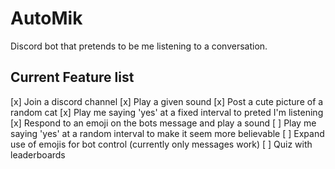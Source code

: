 # AutoMik
Discord bot that pretends to be me listening to a conversation.

## Current Feature list
[x] Join a discord channel
[x] Play a given sound
[x] Post a cute picture of a random cat
[x] Play me saying 'yes' at a fixed interval to preted I'm listening
[x] Respond to an emoji on the bots message and play a sound
[ ] Play me saying 'yes' at a random interval to make it seem more believable
[ ] Expand use of emojis for bot control (currently only messages work)
[ ] Quiz with leaderboards
